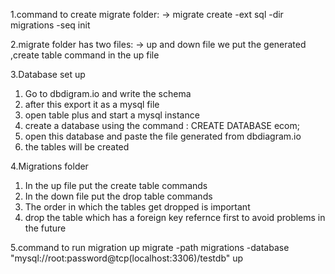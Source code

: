 1.command to create migrate folder:
  -> migrate create -ext sql -dir migrations -seq init

2.migrate folder has two files:
  -> up and down file we put the generated ,create table command in the up file

3.Database set up
  1. Go to dbdigram.io and write the schema
  2. after this export it as a mysql file
  3. open table plus and start a mysql instance
  4. create a database using the command : CREATE DATABASE ecom;
  5. open this database and paste the file generated from dbdiagram.io
  6. the tables will be created

4.Migrations folder
  1. In the up file put the create table commands
  2. In the down file put the drop table commands
  3. The order in which the tables get dropped is important
  4. drop the table which has a foreign key refernce first to avoid problems in the future

5.command to run migration up
  migrate -path migrations -database "mysql://root:password@tcp(localhost:3306)/testdb" up


